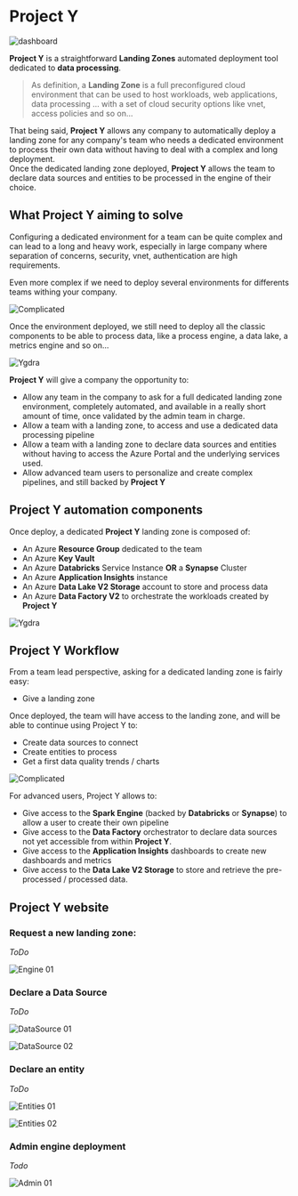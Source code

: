 # Project Y

![dashboard](docs/assets/dashboard.png)

**Project Y** is a straightforward **Landing Zones** automated deployment tool dedicated to **data processing**.

> As definition, a **Landing Zone** is a full preconfigured cloud environment that can be used to host workloads, web applications, data processing ... with a set of cloud security options like vnet, access policies and so on...

That being said, **Project Y** allows any company to automatically deploy a landing zone for any company's team who needs a dedicated environment to process their own data without having to deal with a complex and long deployment.  
Once the dedicated landing zone deployed, **Project Y** allows the team to declare data sources and entities to be processed in the engine of their choice.

## What Project Y aiming to solve

Configuring a dedicated environment for a team can be quite complex and can lead to a long and heavy work, especially in large company where separation of concerns, security, vnet, authentication are high requirements.

Even more complex if we need to deploy several environments for differents teams withing your company.

![Complicated](docs/assets/landingzones03.png)

Once the environment deployed, we still need to deploy all the classic components to be able to process data, like a process engine, a data lake, a metrics engine and so on...

![Ygdra](docs/assets/landingzones01.png)

**Project Y** will give a company the opportunity to:

- Allow any team in the company to ask for a full dedicated landing zone environment, completely automated, and available in a really short amount of time, once validated by the admin team in charge.
- Allow a team with a landing zone, to access and use a dedicated data processing pipeline
- Allow a team with a landing zone to declare data sources and entities without having to access the Azure Portal and the underlying services used.
- Allow advanced team users to personalize and create complex pipelines, and still backed by **Project Y**

## Project Y automation components

Once deploy, a dedicated **Project Y** landing zone is composed of:

- An Azure **Resource Group** dedicated to the team
- An Azure **Key Vault**
- An Azure **Databricks** Service Instance **OR** a **Synapse** Cluster
- An Azure **Application Insights** instance
- An Azure **Data Lake V2 Storage** account to store and process data
- An Azure **Data Factory V2** to orchestrate the workloads created by **Project Y**

![Ygdra](docs/assets/azuredeployment01.png)

## Project Y Workflow

From a team lead perspective, asking for a dedicated landing zone is fairly easy:

- Give a landing zone

Once deployed, the team will have access to the landing zone, and will be able to continue using Project Y to:

- Create data sources to connect
- Create entities to process
- Get a first data quality trends / charts

![Complicated](docs/assets/landingzones02.png)

For advanced users, Project Y allows to:

- Give access to the **Spark Engine** (backed by **Databricks** or **Synapse**) to allow a user to create their own pipeline
- Give access to the **Data Factory** orchestrator to declare data sources not yet accessible from within **Project Y**.
- Give access to the **Application Insights** dashboards to create new dashboards and metrics
- Give access to the **Data Lake V2 Storage** to store and retrieve the pre-processed / processed data.

## Project Y website

### Request a new landing zone:

*ToDo*

![Engine 01](docs/assets/engines01.png)

### Declare a Data Source

*ToDo*

![DataSource 01](docs/assets/datasources01.png)

![DataSource 02](docs/assets/datasources02.png)

### Declare an entity

*ToDo*

![Entities 01](docs/assets/entities01.png)

![Entities 02](docs/assets/entities02.png)

### Admin engine deployment

*Todo*

![Admin 01](docs/assets/admin01.png)
